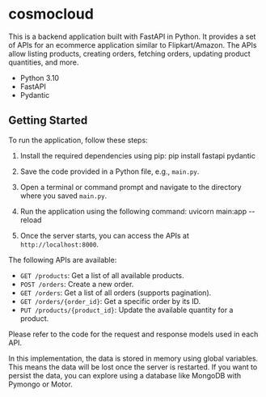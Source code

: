 # cosmocloud

This is a backend application built with FastAPI in Python. It provides a set of APIs for an ecommerce application similar to Flipkart/Amazon. The APIs allow listing products, creating orders, fetching orders, updating product quantities, and more.


- Python 3.10
- FastAPI
- Pydantic

## Getting Started

To run the application, follow these steps:

1. Install the required dependencies using pip: pip install fastapi pydantic

2. Save the code provided in a Python file, e.g., `main.py`.

3. Open a terminal or command prompt and navigate to the directory where you saved `main.py`.

4. Run the application using the following command:  uvicorn main:app --reload

5. Once the server starts, you can access the APIs at `http://localhost:8000`.


The following APIs are available:

- `GET /products`: Get a list of all available products.
- `POST /orders`: Create a new order.
- `GET /orders`: Get a list of all orders (supports pagination).
- `GET /orders/{order_id}`: Get a specific order by its ID.
- `PUT /products/{product_id}`: Update the available quantity for a product.

Please refer to the code for the request and response models used in each API.



In this implementation, the data is stored in memory using global variables. This means the data will be lost once the server is restarted. If you want to persist the data, you can explore using a database like MongoDB with Pymongo or Motor.






